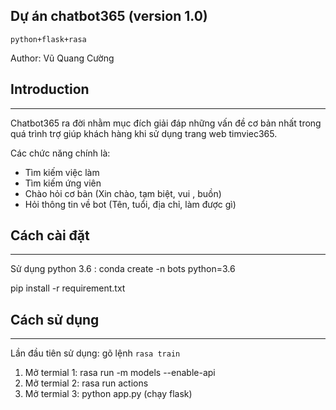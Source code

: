 ## Dự án chatbot365 (version 1.0)
`python+flask+rasa`

Author: Vũ Quang Cường
## Introduction
---------------------------

Chatbot365 ra đời nhằm mục đích giải đáp những vấn đề cơ bản nhất trong quá trình trợ giúp khách hàng khi sử dụng trang web timviec365.


Các chức năng chính là:
+ Tìm kiếm việc làm
+ Tìm kiếm ứng viên
+ Chào hỏi cơ bản (Xin chào, tạm biệt, vui , buồn)
+ Hỏi thông tin về bot (Tên, tuổi, địa chỉ, làm được gì)
## Cách cài đặt 
---------------------------


Sử dụng python 3.6 : conda create -n bots python=3.6

pip install -r requirement.txt
## Cách sử dụng
--------------------------
Lần đầu tiên sử dụng: 
gõ lệnh `rasa train`
1. Mở termial 1: rasa run -m models --enable-api
2. Mở termial 2: rasa run actions
3. Mở termial 3: python app.py (chạy flask)



